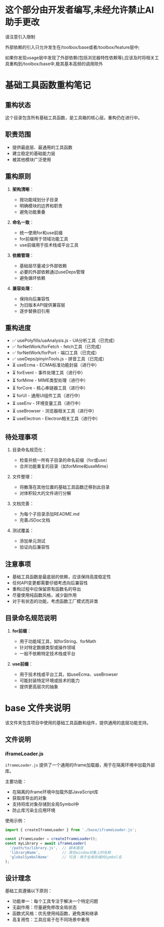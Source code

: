 # 这个部分由开发者编写,未经允许禁止AI助手更改

请注意引入限制

外部依赖的引入只允许发生在/toolbox/base或者/toolbox/feature层中;

如果你发现usage层中发现了外部依赖(包括浏览器特性依赖等),应该及时将相关工具重构到/toolbox/base中,极其基本高频的调用除外



# 基础工具函数重构笔记

## 重构状态

这个目录包含所有基础工具函数，是工具箱的核心层。重构仍在进行中。

## 职责范围

- 提供最底层、最通用的工具函数
- 建立稳定的基础能力层
- 被其他模块广泛使用

## 重构原则

1. **架构清晰**：
   - 按功能域划分子目录
   - 明确模块的边界和职责
   - 避免功能重叠

2. **命名一致**：
   - 统一使用for和use前缀
   - for前缀用于领域功能工具
   - use前缀用于技术栈或平台工具

3. **依赖管理**：
   - 基础层尽量减少外部依赖
   - 必要的外部依赖通过useDeps管理
   - 避免循环依赖

4. **兼容处理**：
   - 保持向后兼容性
   - 为旧版本API提供兼容层
   - 逐步替换旧引用

## 重构进度

- ✅ usePolyfills/uaAnalysis.js - UA分析工具（已完成）
- ✅ forNetWork/forFetch - fetch工具（已完成）
- ✅ forNetWork/forPort - 端口工具（已完成）
- ✅ useDeps/pinyinTools.js - 拼音工具（已完成）
- ⏳ useEcma - ECMA标准功能封装（进行中）
- ⏳ forEvent - 事件处理工具（进行中）
- ⏳ forMime - MIME类型处理（进行中）
- ⏳ forCore - 核心串链器工具（进行中）
- ⏳ forUI - 通用UI组件工具（进行中）
- ⏳ useEnv - 环境变量工具（进行中）
- ⏳ useBrowser - 浏览器相关工具（进行中）
- ⏳ useElectron - Electron相关工具（进行中）

## 待处理事项

1. 目录命名规范化：
   - 检查并统一所有子目录的命名前缀（for或use）
   - 合并功能重复的目录（如forMime和useMime）

2. 文件整理：
   - 将散落在其他位置的基础工具函数迁移到此目录
   - 对体积较大的文件进行分解

3. 文档完善：
   - 为每个子目录添加README.md
   - 完善JSDoc文档

4. 测试覆盖：
   - 添加单元测试
   - 验证向后兼容性

## 注意事项

- 基础工具函数是最底层的依赖，应该保持高度稳定性
- 任何API变更都需要仔细考虑向后兼容性
- 重构过程中应保留原有函数名的导出
- 尽量使用纯函数风格，减少副作用
- 对于有状态的功能，考虑函数工厂模式而非类

## 目录命名规范说明

1. **for前缀**：
   - 用于功能域工具，如forString、forMath
   - 针对特定数据类型或操作领域
   - 一般不依赖特定技术栈或平台

2. **use前缀**：
   - 用于技术栈或平台工具，如useEcma、useBrowser
   - 可能封装特定环境或技术的能力
   - 提供更高层次的抽象 

# base 文件夹说明

该文件夹包含项目中使用的基础工具函数和组件，提供通用的底层功能支持。

## 文件说明

### iframeLoader.js

`iframeLoader.js` 提供了一个通用的iframe加载器，用于在隔离环境中加载外部库。

主要功能：
- 在隔离的iframe环境中加载外部JavaScript库
- 获取库导出的对象
- 支持将库对象存储到全局Symbol中
- 防止库污染主应用环境

使用示例：
```javascript
import { createIframeLoader } from './base/iframeLoader.js';

const iframeLoader = createIframeLoader();
const myLibrary = await iframeLoader(
  '/path/to/library.js',  // 脚本路径
  'libraryName',          // 库在window对象上的名称
  'globalSymbolName'      // 可选：用于全局存储的Symbol名
);
```

## 设计理念

基础工具遵循以下原则：
- 功能单一：每个工具专注于解决一个特定问题
- 无副作用：尽量避免修改全局状态
- 函数式风格：优先使用纯函数，避免类和继承
- 高复用性：工具应易于在不同场景中重用 